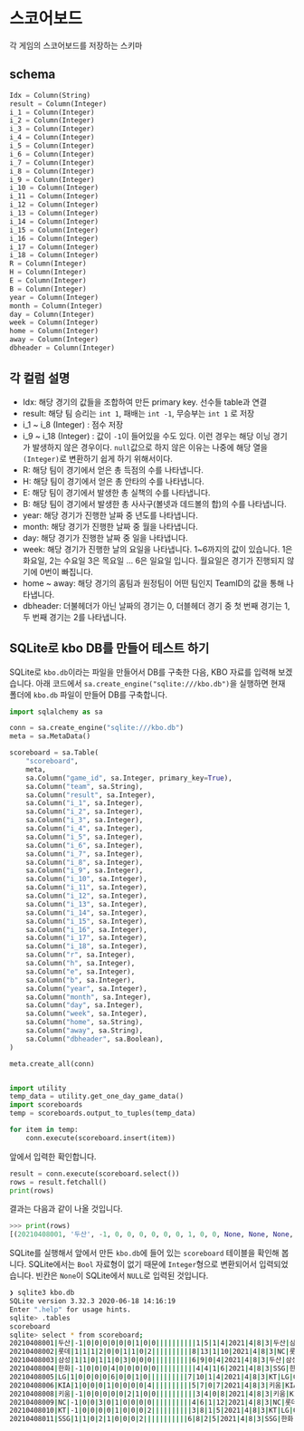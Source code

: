 # 스코어보드

각 게임의 스코어보드를 저장하는 스키마

## schema

```python
Idx = Column(String)
result = Column(Integer)
i_1 = Column(Integer)
i_2 = Column(Integer)
i_3 = Column(Integer)
i_4 = Column(Integer)
i_5 = Column(Integer)
i_6 = Column(Integer)
i_7 = Column(Integer)
i_8 = Column(Integer)
i_9 = Column(Integer)
i_10 = Column(Integer)
i_11 = Column(Integer)
i_12 = Column(Integer)
i_13 = Column(Integer)
i_14 = Column(Integer)
i_15 = Column(Integer)
i_16 = Column(Integer)
i_17 = Column(Integer)
i_18 = Column(Integer)
R = Column(Integer)
H = Column(Integer)
E = Column(Integer)
B = Column(Integer)
year = Column(Integer)
month = Column(Integer)
day = Column(Integer)
week = Column(Integer)
home = Column(Integer)
away = Column(Integer)
dbheader = Column(Integer)
```

## 각 컬럼 설명

- Idx: 해당 경기의 값들을 조합하여 만든 primary key. 선수들 table과 연결
- result: 해당 팀 승리는 `int 1`, 패배는 `int -1`, 무승부는 `int 1` 로 저장
- i_1 ~ i_8 (Integer) : 점수 저장
- i_9 ~ i_18 (Integer) : 값이 `-1`이 들어있을 수도 있다. 이런 경우는 해당 이닝 경기가 발생하지 않은 경우이다. `null`값으로 하지 않은 이유는 나중에 해당 열을 `(Integer)`로 변환하기 쉽게 하기 위해서이다.
- R: 해당 팀이 경기에서 얻은 총 득점의 수를 나타냅니다.
- H: 해당 팀이 경기에서 얻은 총 안타의 수를 나타냅니다.
- E: 해당 팀이 경기에서 발생한 총 실책의 수를 나타냅니다.
- B: 해당 팀이 경기에서 발생한 총 사사구(볼넷과 데드볼의 합)의 수를 나타냅니다.
- year: 해당 경기가 진행한 날짜 중 년도를 나타냅니다.
- month: 해당 경기가 진행한 날짜 중 월을 나타냅니다.
- day: 해당 경기가 진행한 날짜 중 일을 나타냅니다.
- week: 해당 경기가 진행한 날의 요일을 나타냅니다. 1~6까지의 값이 있습니다. 1은 화요일, 2는 수요일 3은 목요일 ... 6은 일요일 입니다. 월요일은 경기가 진행되지 않기에 0번이 빠집니다.
- home ~ away: 해당 경기의 홈팀과 원정팀이 어떤 팀인지 TeamID의 값을 통해 나타냅니다.
- dbheader: 더불헤더가 아닌 날짜의 경기는 0, 더블헤더 경기 중 첫 번째 경기는 1, 두 번째 경기는 2를 나타냅니다.

## SQLite로 kbo DB를 만들어 테스트 하기

SQLite로 `kbo.db`이라는 파일을 만들어서 DB를 구축한 다음, KBO 자료를 입력해 보겠습니다. 아래 코드에서 `sa.create_engine("sqlite:///kbo.db")`을 실행하면 현재 폴더에 `kbo.db` 파일이 만들어 DB를 구축합니다.

```python
import sqlalchemy as sa

conn = sa.create_engine("sqlite:///kbo.db")
meta = sa.MetaData()

scoreboard = sa.Table(
    "scoreboard",
    meta,
    sa.Column("game_id", sa.Integer, primary_key=True),
    sa.Column("team", sa.String),
    sa.Column("result", sa.Integer),
    sa.Column("i_1", sa.Integer),
    sa.Column("i_2", sa.Integer),
    sa.Column("i_3", sa.Integer),
    sa.Column("i_4", sa.Integer),
    sa.Column("i_5", sa.Integer),
    sa.Column("i_6", sa.Integer),
    sa.Column("i_7", sa.Integer),
    sa.Column("i_8", sa.Integer),
    sa.Column("i_9", sa.Integer),
    sa.Column("i_10", sa.Integer),
    sa.Column("i_11", sa.Integer),
    sa.Column("i_12", sa.Integer),
    sa.Column("i_13", sa.Integer),
    sa.Column("i_14", sa.Integer),
    sa.Column("i_15", sa.Integer),
    sa.Column("i_16", sa.Integer),
    sa.Column("i_17", sa.Integer),
    sa.Column("i_18", sa.Integer),
    sa.Column("r", sa.Integer),
    sa.Column("h", sa.Integer),
    sa.Column("e", sa.Integer),
    sa.Column("b", sa.Integer),
    sa.Column("year", sa.Integer),
    sa.Column("month", sa.Integer),
    sa.Column("day", sa.Integer),
    sa.Column("week", sa.Integer),
    sa.Column("home", sa.String),
    sa.Column("away", sa.String),
    sa.Column("dbheader", sa.Boolean),
)

meta.create_all(conn)


import utility
temp_data = utility.get_one_day_game_data()
import scoreboards
temp = scoreboards.output_to_tuples(temp_data)

for item in temp:
    conn.execute(scoreboard.insert(item))
```

앞에서 입력한 확인합니다.

```python
result = conn.execute(scoreboard.select())
rows = result.fetchall()
print(rows)
```

결과는 다음과 같이 나올 것입니다.

```python
>>> print(rows)
[(20210408001, '두산', -1, 0, 0, 0, 0, 0, 0, 1, 0, 0, None, None, None, None, None, None, None, None, None, 1, 5, 1, 4, 2021, 4, 8, 3, '두산', '삼성', False), (20210408002, '롯데', 1, 1, 1, 2, 0, 0, 1, 1, 0, 2, None, None, None, None, None, None, None, None, None, 8, 13, 1, 10, 2021, 4, 8, 3, 'NC', '롯데', False), (20210408003, '삼성', 1, 1, 0, 1, 1, 0, 3, 0, 0, 0, None, None, None, None, None, None, None, None, None, 6, 9, 0, 4, 2021, 4, 8, 3, '두산', '삼성', False), (20210408004, '한화', -1, 0, 0, 0, 4, 0, 0, 0, 0, 0, None, None, None, None, None, None, None, None, None, 4, 4, 1, 6, 2021, 4, 8, 3, 'SSG', '한화', False), (20210408005, 'LG', 1, 0, 0, 0, 0, 6, 0, 0, 1, 0, None, None, None, None, None, None, None, None, None, 7, 10, 1, 4, 2021, 4, 8, 3, 'KT', 'LG', False), (20210408006, 'KIA', 1, 0, 0, 0, 1, 0, 0, 0, 0, 4, None, None, None, None, None, None, None, None, None, 5, 7, 0, 7, 2021, 4, 8, 3, '키움', 'KIA', False), (20210408008, '키움', -1, 0, 0, 0, 0, 0, 2, 1, 0, 0, None, None, None, None, None, None, None, None, None, 3, 4, 0, 8, 2021, 4, 8, 3, '키움', 'KIA', False), (20210408009, 'NC', -1, 0, 0, 3, 0, 1, 0, 0, 0, 0, None, None, None, None, None, None, None, None, None, 4, 6, 1, 12, 2021, 4, 8, 3, 'NC', '롯데', False), (20210408010, 'KT', -1, 0, 0, 0, 0, 1, 0, 0, 0, 2, None, None, None, None, None, None, None, None, None, 3, 8, 1, 5, 2021, 4, 8, 3, 'KT', 'LG', False), (20210408011, 'SSG', 1, 1, 0, 2, 1, 0, 0, 0, 2, None, None, None, None, None, None, None, None, None, None, 6, 8, 2, 5, 2021, 4, 8, 3, 'SSG', '한화', False)]
```

SQLite를 실행해서 앞에서 만든 `kbo.db`에 들어 있는 `scoreboard` 테이블을 확인해 봅니다. SQLite에서는 `Bool` 자료형이 없기 때문에 `Integer`형으로 변환되어서 입력되었습니다. 빈칸은 `None`이 SQLite에서 `NULL`로 입력된 것입니다.

```bash
❯ sqlite3 kbo.db
SQLite version 3.32.3 2020-06-18 14:16:19
Enter ".help" for usage hints.
sqlite> .tables
scoreboard
sqlite> select * from scoreboard;
20210408001|두산|-1|0|0|0|0|0|0|1|0|0||||||||||1|5|1|4|2021|4|8|3|두산|삼성|0
20210408002|롯데|1|1|1|2|0|0|1|1|0|2||||||||||8|13|1|10|2021|4|8|3|NC|롯데|0
20210408003|삼성|1|1|0|1|1|0|3|0|0|0||||||||||6|9|0|4|2021|4|8|3|두산|삼성|0
20210408004|한화|-1|0|0|0|4|0|0|0|0|0||||||||||4|4|1|6|2021|4|8|3|SSG|한화|0
20210408005|LG|1|0|0|0|0|6|0|0|1|0||||||||||7|10|1|4|2021|4|8|3|KT|LG|0
20210408006|KIA|1|0|0|0|1|0|0|0|0|4||||||||||5|7|0|7|2021|4|8|3|키움|KIA|0
20210408008|키움|-1|0|0|0|0|0|2|1|0|0||||||||||3|4|0|8|2021|4|8|3|키움|KIA|0
20210408009|NC|-1|0|0|3|0|1|0|0|0|0||||||||||4|6|1|12|2021|4|8|3|NC|롯데|0
20210408010|KT|-1|0|0|0|0|1|0|0|0|2||||||||||3|8|1|5|2021|4|8|3|KT|LG|0
20210408011|SSG|1|1|0|2|1|0|0|0|2|||||||||||6|8|2|5|2021|4|8|3|SSG|한화|0
```
